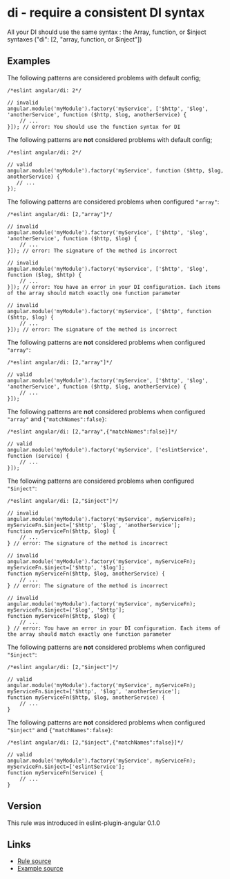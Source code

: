 <!-- WARNING: Generated documentation. Edit docs and examples in the rule and examples file ('rules/di.js', 'examples/di.js'). -->

# di - require a consistent DI syntax

All your DI should use the same syntax : the Array, function, or $inject syntaxes ("di":  [2, "array, function, or $inject"])

## Examples

The following patterns are considered problems with default config;

    /*eslint angular/di: 2*/

    // invalid
    angular.module('myModule').factory('myService', ['$http', '$log', 'anotherService', function ($http, $log, anotherService) {
        // ...
    }]); // error: You should use the function syntax for DI

The following patterns are **not** considered problems with default config;

    /*eslint angular/di: 2*/

    // valid
    angular.module('myModule').factory('myService', function ($http, $log, anotherService) {
       // ...
    });

The following patterns are considered problems when configured `"array"`:

    /*eslint angular/di: [2,"array"]*/

    // invalid
    angular.module('myModule').factory('myService', ['$http', '$log', 'anotherService', function ($http, $log) {
        // ...
    }]); // error: The signature of the method is incorrect

    // invalid
    angular.module('myModule').factory('myService', ['$http', '$log', function ($log, $http) {
        // ...
    }]); // error: You have an error in your DI configuration. Each items of the array should match exactly one function parameter

    // invalid
    angular.module('myModule').factory('myService', ['$http', function ($http, $log) {
        // ...
    }]); // error: The signature of the method is incorrect

The following patterns are **not** considered problems when configured `"array"`:

    /*eslint angular/di: [2,"array"]*/

    // valid
    angular.module('myModule').factory('myService', ['$http', '$log', 'anotherService', function ($http, $log, anotherService) {
        // ...
    }]);

The following patterns are **not** considered problems when configured `"array"` and `{"matchNames":false}`:

    /*eslint angular/di: [2,"array",{"matchNames":false}]*/

    // valid
    angular.module('myModule').factory('myService', ['eslintService', function (service) {
        // ...
    }]);

The following patterns are considered problems when configured `"$inject"`:

    /*eslint angular/di: [2,"$inject"]*/

    // invalid
    angular.module('myModule').factory('myService', myServiceFn);
    myServiceFn.$inject=['$http', '$log', 'anotherService'];
    function myServiceFn($http, $log) {
        // ...
    } // error: The signature of the method is incorrect

    // invalid
    angular.module('myModule').factory('myService', myServiceFn);
    myServiceFn.$inject=['$http', '$log'];
    function myServiceFn($http, $log, anotherService) {
        // ...
    } // error: The signature of the method is incorrect

    // invalid
    angular.module('myModule').factory('myService', myServiceFn);
    myServiceFn.$inject=['$log', '$http'];
    function myServiceFn($http, $log) {
        // ...
    } // error: You have an error in your DI configuration. Each items of the array should match exactly one function parameter

The following patterns are **not** considered problems when configured `"$inject"`:

    /*eslint angular/di: [2,"$inject"]*/

    // valid
    angular.module('myModule').factory('myService', myServiceFn);
    myServiceFn.$inject=['$http', '$log', 'anotherService'];
    function myServiceFn($http, $log, anotherService) {
        // ...
    }

The following patterns are **not** considered problems when configured `"$inject"` and `{"matchNames":false}`:

    /*eslint angular/di: [2,"$inject",{"matchNames":false}]*/

    // valid
    angular.module('myModule').factory('myService', myServiceFn);
    myServiceFn.$inject=['eslintService'];
    function myServiceFn(Service) {
        // ...
    }

## Version

This rule was introduced in eslint-plugin-angular 0.1.0

## Links

* [Rule source](../rules/di.js)
* [Example source](../examples/di.js)

